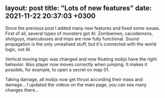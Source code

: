layout: post
title:  "Lots of new features"
date:   2021-11-22 20:37:03 +0300
---

Since the previous post I added many new features and fixed some issues. First of all, several types of
monsters got AI. Zombiemen, cacodemons, shotguys, mancubuses and imps are now fully functional. Sound
propagation is the only unrealised stuff, but it's connected with the world logic, not AI.

Vertical moving logic was changed and now floating mobjs have the right behavior. Also player now moves
correctly when jumping. It makes it possible, for example, to open a secret on map 01.

Taking damage, all mobjs now get thrust according their mass and damage... I updated the videos on the main page,
you can see many changes there...

